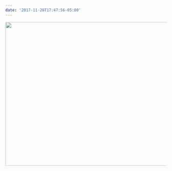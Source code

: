 ```yaml
---
date: '2017-11-28T17:47:56-05:00'
---
```



<img src="uploads/2017/88f6720d7c.jpg" width="600" height="448" />
